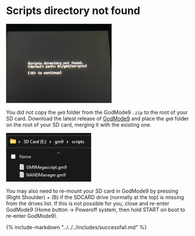 # Scripts directory not found

![Image](/images/finalize/noscript.png)

You did not copy the `gm9` folder from the GodMode9 `.zip` to the root of your SD card. Download the latest release of [GodMode9](https://github.com/d0k3/GodMode9/releases/latest) and place the `gm9` folder on the root of your SD card, merging it with the existing one.

![Image](/images/finalize/gm9scripts.png)

You may also need to re-mount your SD card in GodMode9 by pressing (Right Shoulder) + (B) if the SDCARD drive (normally at the top) is missing from the drives list. If this is not possible for you, close and re-enter GodMode9 (Home button -> Poweroff system, then hold START on boot to re-enter GodMode9).

{% include-markdown "../../../includes/successfail.md" %}
